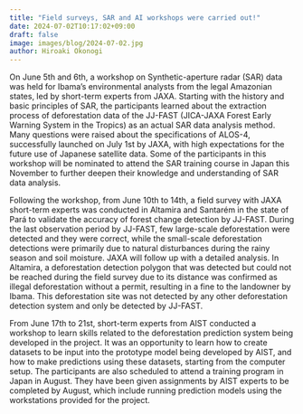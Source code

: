 ```yaml
---
title: "Field surveys, SAR and AI workshops were carried out!"
date: 2024-07-02T10:17:02+09:00
draft: false
image: images/blog/2024-07-02.jpg
author: Hiroaki Okonogi
---
```


On June 5th and 6th, a workshop on Synthetic-aperture radar (SAR) data was held for <!--more-->  Ibama’s environmental analysts from the legal Amazonian states, led by short-term experts from JAXA. Starting with the history and basic principles of SAR, the participants learned about the extraction process of deforestation data of the JJ-FAST (JICA-JAXA Forest Early Warning System in the Tropics) as an actual SAR data analysis method. Many questions were raised about the specifications of ALOS-4, successfully launched on July 1st by JAXA, with high expectations for the future use of Japanese satellite data. Some of the participants in this workshop will be nominated to attend the SAR training course in Japan this November to further deepen their knowledge and understanding of SAR data analysis.

Following the workshop, from June 10th to 14th, a field survey with JAXA short-term experts was conducted in Altamira and Santarém in the state of Pará to validate the accuracy of forest change detection by JJ-FAST. During the last observation period by JJ-FAST, few large-scale deforestation were detected and they were correct, while the small-scale deforestation detections were primarily due to natural disturbances during the rainy season and soil moisture. JAXA will follow up with a detailed analysis. In Altamira, a deforestation detection polygon that was detected but could not be reached during the field survey due to its distance was confirmed as illegal deforestation without a permit, resulting in a fine to the landowner by Ibama. This deforestation site was not detected by any other deforestation detection system and only be detected by JJ-FAST.

From June 17th to 21st, short-term experts from AIST conducted a workshop to learn skills related to the deforestation prediction system being developed in the project. It was an opportunity to learn how to create datasets to be input into the prototype model being developed by AIST, and how to make predictions using these datasets, starting from the computer setup. The participants are also scheduled to attend a training program in Japan in August. They have been given assignments by AIST experts to be completed by August, which include running prediction models using the workstations provided for the project.
